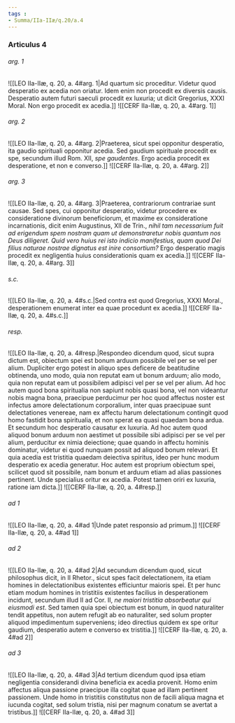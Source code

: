 ```yaml
---
tags : 
- Summa/IIa-IIæ/q.20/a.4
---
```


### Articulus 4

###### arg. 1
![[LEO IIa-IIæ, q. 20, a. 4#arg. 1|Ad quartum sic proceditur. Videtur quod desperatio ex acedia non oriatur. Idem enim non procedit ex diversis causis. Desperatio autem futuri saeculi procedit ex luxuria; ut dicit Gregorius, XXXI Moral. Non ergo procedit ex acedia.]]
![[CERF IIa-IIæ, q. 20, a. 4#arg. 1]]

###### arg. 2
![[LEO IIa-IIæ, q. 20, a. 4#arg. 2|Praeterea, sicut spei opponitur desperatio, ita gaudio spirituali opponitur acedia. Sed gaudium spirituale procedit ex spe, secundum illud Rom. XII, *spe gaudentes*. Ergo acedia procedit ex desperatione, et non e converso.]]
![[CERF IIa-IIæ, q. 20, a. 4#arg. 2]]

###### arg. 3
![[LEO IIa-IIæ, q. 20, a. 4#arg. 3|Praeterea, contrariorum contrariae sunt causae. Sed spes, cui opponitur desperatio, videtur procedere ex consideratione divinorum beneficiorum, et maxime ex consideratione incarnationis, dicit enim Augustinus, XII de Trin., *nihil tam necessarium fuit ad erigendum spem nostram quam ut demonstraretur nobis quantum nos Deus diligeret. Quid vero huius rei isto indicio manifestius, quam quod Dei filius naturae nostrae dignatus est inire consortium?* Ergo desperatio magis procedit ex negligentia huius considerationis quam ex acedia.]]
![[CERF IIa-IIæ, q. 20, a. 4#arg. 3]]

###### s.c.
![[LEO IIa-IIæ, q. 20, a. 4#s.c.|Sed contra est quod Gregorius, XXXI Moral., desperationem enumerat inter ea quae procedunt ex acedia.]]
![[CERF IIa-IIæ, q. 20, a. 4#s.c.]]

###### resp.
![[LEO IIa-IIæ, q. 20, a. 4#resp.|Respondeo dicendum quod, sicut supra dictum est, obiectum spei est bonum arduum possibile vel per se vel per alium. Dupliciter ergo potest in aliquo spes deficere de beatitudine obtinenda, uno modo, quia non reputat eam ut bonum arduum; alio modo, quia non reputat eam ut possibilem adipisci vel per se vel per alium. Ad hoc autem quod bona spiritualia non sapiunt nobis quasi bona, vel non videantur nobis magna bona, praecipue perducimur per hoc quod affectus noster est infectus amore delectationum corporalium, inter quas praecipuae sunt delectationes venereae, nam ex affectu harum delectationum contingit quod homo fastidit bona spiritualia, et non sperat ea quasi quaedam bona ardua. Et secundum hoc desperatio causatur ex luxuria. Ad hoc autem quod aliquod bonum arduum non aestimet ut possibile sibi adipisci per se vel per alium, perducitur ex nimia deiectione; quae quando in affectu hominis dominatur, videtur ei quod nunquam possit ad aliquod bonum relevari. Et quia acedia est tristitia quaedam deiectiva spiritus, ideo per hunc modum desperatio ex acedia generatur. Hoc autem est proprium obiectum spei, scilicet quod sit possibile, nam bonum et arduum etiam ad alias passiones pertinent. Unde specialius oritur ex acedia. Potest tamen oriri ex luxuria, ratione iam dicta.]]
![[CERF IIa-IIæ, q. 20, a. 4#resp.]]

###### ad 1
![[LEO IIa-IIæ, q. 20, a. 4#ad 1|Unde patet responsio ad primum.]]
![[CERF IIa-IIæ, q. 20, a. 4#ad 1]]

###### ad 2
![[LEO IIa-IIæ, q. 20, a. 4#ad 2|Ad secundum dicendum quod, sicut philosophus dicit, in II Rhetor., sicut spes facit delectationem, ita etiam homines in delectationibus existentes efficiuntur maioris spei. Et per hunc etiam modum homines in tristitiis existentes facilius in desperationem incidunt, secundum illud II ad Cor. II, *ne maiori tristitia absorbeatur qui eiusmodi est*. Sed tamen quia spei obiectum est bonum, in quod naturaliter tendit appetitus, non autem refugit ab eo naturaliter, sed solum propter aliquod impedimentum superveniens; ideo directius quidem ex spe oritur gaudium, desperatio autem e converso ex tristitia.]]
![[CERF IIa-IIæ, q. 20, a. 4#ad 2]]

###### ad 3
![[LEO IIa-IIæ, q. 20, a. 4#ad 3|Ad tertium dicendum quod ipsa etiam negligentia considerandi divina beneficia ex acedia provenit. Homo enim affectus aliqua passione praecipue illa cogitat quae ad illam pertinent passionem. Unde homo in tristitiis constitutus non de facili aliqua magna et iucunda cogitat, sed solum tristia, nisi per magnum conatum se avertat a tristibus.]]
![[CERF IIa-IIæ, q. 20, a. 4#ad 3]]

